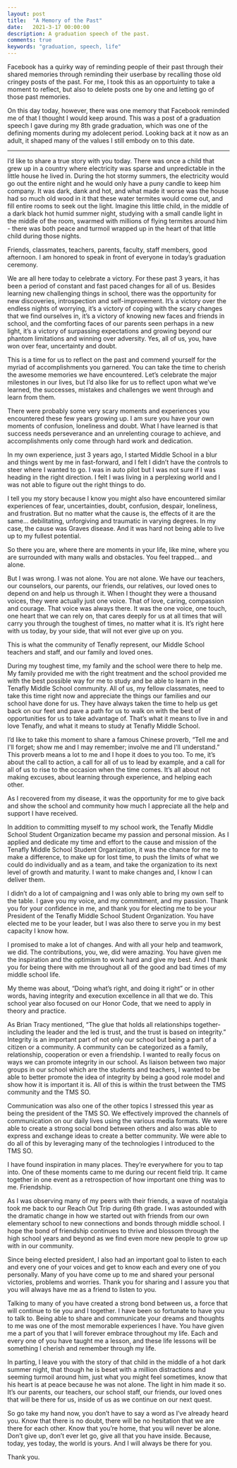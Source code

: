 ```yaml
---
layout: post
title:  "A Memory of the Past"
date:   2021-3-17 00:00:00
description: A graduation speech of the past.
comments: true
keywords: "graduation, speech, life"
---
```


Facebook has a quirky way of reminding people of their past through their shared memories through reminding their userbase by
recalling those old cringey posts of the past. For me, I took this as an opportuinty to take a moment to reflect, but also to
delete posts one by one and letting go of those past memories.

On this day today, however, there was one memory that Facebook reminded me of that I thought I would keep around. 
This was a post of a graduation speech I gave during my 8th grade graduation, which was one of the defining moments during my 
adolecent period. Looking back at it now as an adult, it shaped many of the values I still embody on to this date.

----

I’d like to share a true story with you today. There was once a child that grew up in a country where electricity was sparse 
and unpredictable in the little house he lived in. During the hot stormy summers, the electricity would go out the entire 
night and he would only have a puny candle to keep him company. It was dark, dank and hot, and what made it worse was the 
house had so much old wood in it that these water termites would come out, and fill entire rooms to seek out the light. 
Imagine this little child, in the middle of a dark black hot humid summer night, studying with a small candle light in the 
middle of the room, swarmed with millions of flying termites around him - there was both peace and turmoil wrapped up in 
the heart of that little child during those nights.

Friends, classmates, teachers, parents, faculty, staff members, good afternoon. I am honored to speak in front of everyone 
in today’s graduation ceremony.

We are all here today to celebrate a victory. For these past 3 years, 
it has been a period of constant and fast paced changes for all of us. Besides learning new challenging things in school, 
there was the opportunity for new discoveries, introspection and self-improvement. It’s a victory over the endless nights 
of worrying, it’s a victory of coping with the scary changes that we find ourselves in, it’s a victory of knowing new faces 
and friends in school, and the comforting faces of our parents seen perhaps in a new light, it’s a victory of surpassing 
expectations and growing beyond our phantom limitations and winning over adversity. Yes, all of us, you, have won over fear, 
uncertainty and doubt.
  
This is a time for us to reflect on the past and commend yourself for the myriad of accomplishments you garnered. 
You can take the time to cherish the awesome memories we have encountered. Let’s celebrate the major milestones in our lives, 
but I’d also like for us to reflect upon what we’ve learned, the successes, mistakes and challenges we went through and 
learn from them.

There were probably some very scary moments and experiences you encountered these few years growing up. I am sure you have 
your own moments of confusion, loneliness and doubt. What I have learned is that success needs perseverance and an unrelenting 
courage to achieve, and accomplishments only come through hard work and dedication.

In my own experience, just 3 years ago, I started Middle School in a blur and things went by me in fast-forward, and I felt 
I didn’t have the controls to steer where I wanted to go. I was in auto pilot but I was not sure if I was heading in the right 
direction. I felt I was living in a perplexing world and I was not able to figure out the right things to do.

I tell you my story because I know you might also have encountered similar experiences of fear, uncertainties, doubt, confusion, 
despair, loneliness, and frustration. But no matter what the cause is, the effects of it are the same... debilitating, unforgiving 
and traumatic in varying degrees. In my case, the cause was Graves disease. And it was hard not being able to live up to my fullest 
potential.

So there you are, where there are moments in your life, like mine, where you are surrounded with many walls and obstacles. 
You feel trapped... and alone.
  
But I was wrong. I was not alone. You are not alone. We have our teachers, our counselors, our parents, our friends, our relatives, 
our loved ones to depend on and help us through it. When I thought they were a thousand voices, they were actually just one voice. 
That of love, caring, compassion and courage. That voice was always there. It was the one voice, one touch, one heart that we can 
rely on, that cares deeply for us at all times that will carry you through the toughest of times, no matter what it is. It’s right 
here with us today, by your side, that will not ever give up on you.

This is what the community of Tenafly represent, our Middle School teachers and staff, and our family and loved ones.

During my toughest time, my family and the school were there to help me. My family provided me with the right treatment and the 
school provided me with the best possible way for me to study and be able to learn in the Tenafly Middle School community. All of 
us, my fellow classmates, need to take this time right now and appreciate the things our families and our school have done for us. 
They have always taken the time to help us get back on our feet and pave a path for us to walk on with the best of opportunities 
for us to take advantage of. That’s what it means to live in and love Tenafly, and what it means to study at Tenafly Middle School.

I’d like to take this moment to share a famous Chinese proverb, “Tell me and I'll forget; show me and I may remember; involve me and 
I'll understand.” This proverb means a lot to me and I hope it does to you too. To me, it’s about the call to action, a call for all 
of us to lead by example, and a call for all of us to rise to the occasion when the time comes. It’s all about not making excuses, 
about learning through experience, and helping each other.

As I recovered from my disease, it was the opportunity for me to give back and show the school and community how much I appreciate 
all the help and support I have received.
  
In addition to committing myself to my school work, the Tenafly Middle School Student Organization became my passion and personal mission. 
As I applied and dedicate my time and effort to the cause and mission of the Tenafly Middle School Student Organization, it was the chance 
for me to make a difference, to make up for lost time, to push the limits of what we could do individually and as a team, and take the 
organization to its next level of growth and maturity. I want to make changes and, I know I can deliver them.

I didn’t do a lot of campaigning and I was only able to bring my own self to the table. I gave you my voice, and my commitment, and my passion. 
Thank you for your confidence in me, and thank you for electing me to be your President of the Tenafly Middle School Student Organization. 
You have elected me to be your leader, but I was also there to serve you in my best capacity I know how.

I promised to make a lot of changes. And with all your help and teamwork, we did. The contributions, you, we, did were amazing. 
You have given me the inspiration and the optimism to work hard and give my best. And I thank you for being there with me throughout all 
of the good and bad times of my middle school life.</p><p> </p><p>My theme was about, “Doing what’s right, and doing it right” or in other words, 
having integrity and execution excellence in all that we do. This school year also focused on our Honor Code, that we need to apply in theory and practice.
  
As Brian Tracy mentioned, “The glue that holds all relationships together- including the leader and the led is trust, 
and the trust is based on integrity.” Integrity is an important part of not only our school but being a part of a citizen or a community. 
A community can be categorized as a family, relationship, cooperation or even a friendship. I wanted to really focus on ways we can promote 
integrity in our school. As liaison between two major groups in our school which are the students and teachers, I wanted to be able to better 
promote the idea of integrity by being a good role model and show how it is important it is. All of this is within the trust between the TMS 
community and the TMS SO.

Communication was also one of the other topics I stressed this year as being the president of the TMS SO. We effectively improved the channels 
of communication on our daily lives using the various media formats. We were able to create a strong social bond between others and also was 
able to express and exchange ideas to create a better community. We were able to do all of this by leveraging many of the technologies I introduced 
to the TMS SO.

I have found inspiration in many places. They’re everywhere for you to tap into. One of these moments came to me during 
our recent field trip. It came together in one event as a retrospection of how important one thing was to me. Friendship.
  
As I was observing many of my peers with their friends, a wave of nostalgia took me back to our Reach Out Trip during 6th grade. I was astounded 
with the dramatic change in how we started out with friends from our own elementary school to new connections and bonds through middle school. 
I hope the bond of friendship continues to thrive and blossom through the high school years and beyond as we find even more new people to grow up 
with in our community.

Since being elected president, I also had an important goal to listen to each and every one of your voices and 
get to know each and every one of you personally. Many of you have come up to me and shared your personal victories, problems and worries. 
Thank you for sharing and I assure you that you will always have me as a friend to listen to you.
  
Talking to many of you have created a strong bond between us, a force that will continue to tie you and I together. I have been so fortunate to 
have you to talk to. Being able to share and communicate your dreams and thoughts to me was one of the most memorable experiences I have. 
You have given me a part of you that I will forever embrace throughout my life. Each and every one of you have taught me a lesson, and these 
life lessons will be something I cherish and remember through my life.

In parting, I leave you with the story of that child in the middle of a hot dark summer night, that though he is beset with a million distractions 
and seeming turmoil around him, just what you might feel sometimes, know that his heart is at peace because he was not alone. 
The light in him made it so. It’s our parents, our teachers, our school staff, our friends, our loved ones that will be there for us, 
inside of us as we continue on our next quest.

So go take my hand now, you don’t have to say a word as I’ve already heard you. 
Know that there is no doubt, there will be no hesitation that we are there for each other. 
Know that you’re home, that you will never be alone. Don’t give up, don’t ever let go, give all that you have inside. 
Because, today, yes today, the world is yours. And I will always be there for you.

Thank you.
